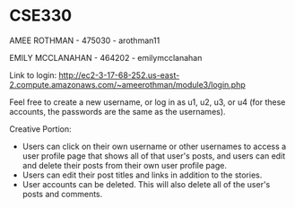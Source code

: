 # CSE330
AMEE ROTHMAN - 475030 - arothman11

EMILY MCCLANAHAN - 464202 - emilymcclanahan

Link to login: http://ec2-3-17-68-252.us-east-2.compute.amazonaws.com/~ameerothman/module3/login.php

Feel free to create a new username, or log in as u1, u2, u3, or u4 (for these accounts, the passwords are the same as the usernames).

Creative Portion:
  - Users can click on their own username or other usernames to access a user profile page that shows all of that user's posts, and users can edit and delete their posts from their own user profile page. 
  - Users can edit their post titles and links in addition to the stories.
  - User accounts can be deleted. This will also delete all of the user's posts and comments. 
